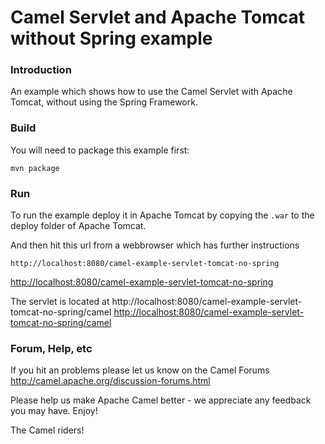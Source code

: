 # Camel Servlet and Apache Tomcat without Spring example

### Introduction
An example which shows how to use the Camel Servlet with Apache Tomcat,
without using the Spring Framework.

### Build
You will need to package this example first:

    mvn package

### Run
To run the example deploy it in Apache Tomcat by copying the `.war` to the
deploy folder of Apache Tomcat.

And then hit this url from a webbrowser which has further
instructions

	http://localhost:8080/camel-example-servlet-tomcat-no-spring
<http://localhost:8080/camel-example-servlet-tomcat-no-spring>

The servlet is located at
	http://localhost:8080/camel-example-servlet-tomcat-no-spring/camel
<http://localhost:8080/camel-example-servlet-tomcat-no-spring/camel>

### Forum, Help, etc

If you hit an problems please let us know on the Camel Forums
	<http://camel.apache.org/discussion-forums.html>

Please help us make Apache Camel better - we appreciate any feedback you may
have.  Enjoy!



The Camel riders!
